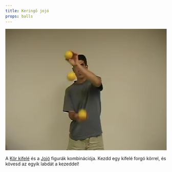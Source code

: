 ```yaml
---
title: Keringő jojó
props: balls
---
```


![Keringő jojó](site/videos/poster/yo-yoorbit.jpg)

A [Kör kifelé](site/hu/kor-kifele/README.md) és a [Jojó](site/hu/jojo/README.md) figurák kombinációja. Kezdd egy kifelé forgó körrel, és kövesd az egyik labdát a kezeddel!


